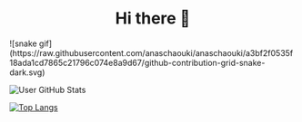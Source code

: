 <h1 align="center">Hi there 👋</h1>
![snake gif](https://raw.githubusercontent.com/anaschaouki/anaschaouki/a3bf2f0535f18ada1cd7865c21796c074e8a9d67/github-contribution-grid-snake-dark.svg)
<!-- <a href="https://github.com/oakoudad/badge42"><img src="https://badge.mediaplus.ma/darkblue/anchaouk" alt="anchaouk's 42 stats" /></a> -->
 
 ![User GitHub Stats](https://github-readme-stats.vercel.app/api?username=anaschaouki&theme=aura&align=right)
 
 
[![Top Langs](https://github-readme-stats.vercel.app/api/top-langs/?username=anaschaouki&theme=dark&hide_border=true)](https://github.com/anuraghazra/github-readme-stats)

<!-- [![GitHub Streak](https://streak-stats.demolab.com?user=anaschaouki&theme=dark&hide_border=true)](https://git.io/streak-stats) -->


<!--
**anaschaouki/anaschaouki** is a ✨ _special_ ✨ repository because its `README.md` (this file) appears on your GitHub profile.

Here are some ideas to get you started:

- 🔭 I’m currently working on ...
- 🌱 I’m currently learning ...
- 👯 I’m looking to collaborate on ...
- 🤔 I’m looking for help with ...
- 💬 Ask me about ...
- 📫 How to reach me: ...
- 😄 Pronouns: ...
- ⚡ Fun fact: ...
-->
